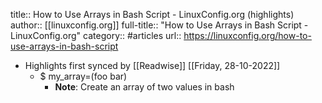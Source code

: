 title:: How to Use Arrays in Bash Script - LinuxConfig.org (highlights)
author:: [[linuxconfig.org]]
full-title:: "How to Use Arrays in Bash Script - LinuxConfig.org"
category:: #articles
url:: https://linuxconfig.org/how-to-use-arrays-in-bash-script

- Highlights first synced by [[Readwise]] [[Friday, 28-10-2022]]
	- $ my_array=(foo bar)
		- **Note**: Create an array of two values in bash